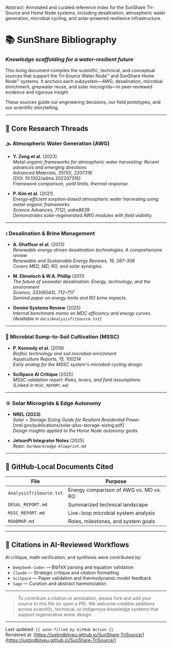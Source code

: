 Abstract: Annotated and curated reference index for the SunShare Tri-Source and Home Node systems, including desalination, atmospheric water generation, microbial cycling, and solar-powered resilience infrastructure.

# 📚 SunShare Bibliography  
### _Knowledge scaffolding for a water-resilient future_

This living document compiles the scientific, technical, and conceptual sources that support the Tri‑Source Water Node™ and SunShare Home Node™ systems. It anchors each subsystem—AWG, desalination, microbial enrichment, greywater reuse, and solar microgrids—in peer-reviewed evidence and rigorous insight.

These sources guide our engineering decisions, our field prototypes, and our scientific storytelling.

---

## 🔬 Core Research Threads

### 🌫 Atmospheric Water Generation (AWG)

- **Y. Zeng et al.** (2023)  
  *Metal-organic frameworks for atmospheric water harvesting: Recent advances and emerging directions*  
  _Advanced Materials, 35(10), 2207316_  
  [DOI: 10.1002/adma.202207316]  
  _Framework comparison, yield limits, thermal response._

- **P. Kim et al.** (2021)  
  *Energy-efficient sorption-based atmospheric water harvesting using metal-organic frameworks*  
  _Science Advances, 7(12), eabe8639_  
  _Demonstrates solar-regenerated AWG modules with field viability._

---

### 💧 Desalination & Brine Management

- **A. Ghaffour et al.** (2013)  
  *Renewable energy-driven desalination technologies: A comprehensive review*  
  _Renewable and Sustainable Energy Reviews, 19, 287–308_  
  _Covers MED, MD, RO, and solar synergies._

- **M. Elimelech & W.A. Phillip** (2011)  
  *The future of seawater desalination: Energy, technology, and the environment*  
  _Science, 333(6043), 712–717_  
  _Seminal paper on energy limits and RO brine impacts._

- **Gemini Systems Review** (2025)  
  *Internal benchmark memo on MDC efficiency and energy curves.*  
  _(Available in `docs/AnalysisTriSource.txt`)_

---

### 🧫 Microbial Sump-to-Soil Cultivation (MSSC)

- **P. Kennedy et al.** (2019)  
  *Biofloc technology and soil microbial enrichment*  
  _Aquaculture Reports, 15, 100214_  
  _Early analog for the MSSC system's microbial cycling design._

- **SciSpace AI Critique** (2025)  
  *MSSC validation report: Risks, levers, and field assumptions*  
  _(Linked in `MSSC_REPORT.md`)_

---

### ☀️ Solar Microgrids & Edge Autonomy

- **NREL (2023)**  
  *Solar + Storage Sizing Guide for Resilient Residential Power*  
  [nrel.gov/publications/solar-plus-storage-sizing.pdf]  
  _Design insights applied to the Home Node autonomy goals._

- **JetsonPi Integrator Notes** (2025)  
  _Repo: `hardware/edge-blueprint.md`_

---

## 📂 GitHub-Local Documents Cited

| File | Purpose |
|------|---------|
| `AnalysisTriSource.txt` | Energy comparison of AWG vs. MD vs. RO |
| `DESAL_REPORT.md`       | Summarized technical landscape |
| `MSSC_REPORT.md`        | Live-loop microbial system analysis |
| `ROADMAP.md`            | Roles, milestones, and system goals |

---

## 🧠 Citations in AI-Reviewed Workflows

AI critique, math verification, and synthesis were contributed by:

- `DeepSeek-Coder` — BibTeX parsing and equation validation  
- `Claude` — Strategic critique and citation formatting  
- `SciSpace` — Paper validation and thermodynamic model feedback  
- `Sage` — Curation and abstract harmonization  

---

> To contribute a citation or annotation, please fork and add your source to this file (or open a PR). We welcome credible additions across scientific, technical, or indigenous knowledge systems that support regenerative water design.

---

Last updated: `{{ auto-filled by GitHub Action }}`  
Rendered at: [https://justindbilyeu.github.io/SunShare-TriSource/](https://justindbilyeu.github.io/SunShare-TriSource/)
